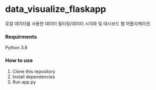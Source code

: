 # data_visualize_flaskapp

로컬 데이터를 사용한 데이터 필터링/데이터 시각화 및 데시보드 웹 어플리케이션.

### Requirments
Python 3.8

### How to use
1. Clone this repository
2. Install dependencies
3. Run app.py




